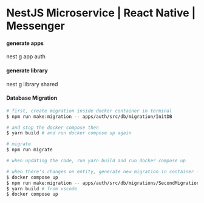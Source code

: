 # NestJS Microservice | React Native | Messenger

#### generate apps

nest g app auth

#### generate library

nest g library shared

#### Database Migration

```bash
# first, create migration inside docker container in terminal
$ npm run make:migration -- apps/auth/src/db/migration/InitDB

# and stop the docker compose then
$ yarn build # and run docker compose up again

# migrate
$ npm run migrate

# when updating the code, run yarn build and run docker compose up

# when there's changes on entity, generate new migration in container --
$ docker compose up
$ npm run make:migration -- apps/auth/src/db/migrations/SecondMigration
$ yarn build # from vscode
$ docker compose up

```
